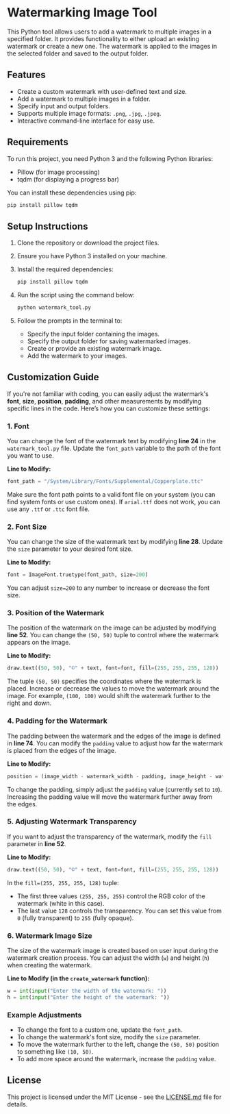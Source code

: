 
# Watermarking Image Tool

This Python tool allows users to add a watermark to multiple images in a specified folder. It provides functionality to either upload an existing watermark or create a new one. The watermark is applied to the images in the selected folder and saved to the output folder.

## Features

- Create a custom watermark with user-defined text and size.
- Add a watermark to multiple images in a folder.
- Specify input and output folders.
- Supports multiple image formats: `.png`, `.jpg`, `.jpeg`.
- Interactive command-line interface for easy use.

## Requirements

To run this project, you need Python 3 and the following Python libraries:

- Pillow (for image processing)
- tqdm (for displaying a progress bar)

You can install these dependencies using pip:

```bash
pip install pillow tqdm
```

## Setup Instructions

1. Clone the repository or download the project files.
2. Ensure you have Python 3 installed on your machine.
3. Install the required dependencies:
   
   ```bash
   pip install pillow tqdm
   ```

4. Run the script using the command below:

   ```bash
   python watermark_tool.py
   ```

5. Follow the prompts in the terminal to:
   - Specify the input folder containing the images.
   - Specify the output folder for saving watermarked images.
   - Create or provide an existing watermark image.
   - Add the watermark to your images.

## Customization Guide

If you're not familiar with coding, you can easily adjust the watermark's **font**, **size**, **position**, **padding**, and other measurements by modifying specific lines in the code. Here’s how you can customize these settings:

### 1. **Font**
You can change the font of the watermark text by modifying **line 24** in the `watermark_tool.py` file. Update the `font_path` variable to the path of the font you want to use.

**Line to Modify:**
```python
font_path = "/System/Library/Fonts/Supplemental/Copperplate.ttc"
```

Make sure the font path points to a valid font file on your system (you can find system fonts or use custom ones). If `arial.ttf` does not work, you can use any `.ttf` or `.ttc` font file.

### 2. **Font Size**
You can change the size of the watermark text by modifying **line 28**. Update the `size` parameter to your desired font size.

**Line to Modify:**
```python
font = ImageFont.truetype(font_path, size=200)
```

You can adjust `size=200` to any number to increase or decrease the font size.

### 3. **Position of the Watermark**
The position of the watermark on the image can be adjusted by modifying **line 52**. You can change the `(50, 50)` tuple to control where the watermark appears on the image.

**Line to Modify:**
```python
draw.text((50, 50), "©" + text, font=font, fill=(255, 255, 255, 128))
```

The tuple `(50, 50)` specifies the coordinates where the watermark is placed. Increase or decrease the values to move the watermark around the image. For example, `(100, 100)` would shift the watermark further to the right and down.

### 4. **Padding for the Watermark**
The padding between the watermark and the edges of the image is defined in **line 74**. You can modify the `padding` value to adjust how far the watermark is placed from the edges of the image.

**Line to Modify:**
```python
position = (image_width - watermark_width - padding, image_height - watermark_height - padding)
```

To change the padding, simply adjust the `padding` value (currently set to `10`). Increasing the padding value will move the watermark further away from the edges.

### 5. **Adjusting Watermark Transparency**
If you want to adjust the transparency of the watermark, modify the `fill` parameter in **line 52**.

**Line to Modify:**
```python
draw.text((50, 50), "©" + text, font=font, fill=(255, 255, 255, 128))
```

In the `fill=(255, 255, 255, 128)` tuple:
- The first three values `(255, 255, 255)` control the RGB color of the watermark (white in this case).
- The last value `128` controls the transparency. You can set this value from `0` (fully transparent) to `255` (fully opaque).

### 6. **Watermark Image Size**
The size of the watermark image is created based on user input during the watermark creation process. You can adjust the width (`w`) and height (`h`) when creating the watermark.

**Line to Modify (in the `create_watermark` function):**
```python
w = int(input("Enter the width of the watermark: "))
h = int(input("Enter the height of the watermark: "))
```

### Example Adjustments

- To change the font to a custom one, update the `font_path`.
- To change the watermark's font size, modify the `size` parameter.
- To move the watermark further to the left, change the `(50, 50)` position to something like `(10, 50)`.
- To add more space around the watermark, increase the `padding` value.

## License

This project is licensed under the MIT License - see the [LICENSE.md](LICENSE.md) file for details.
